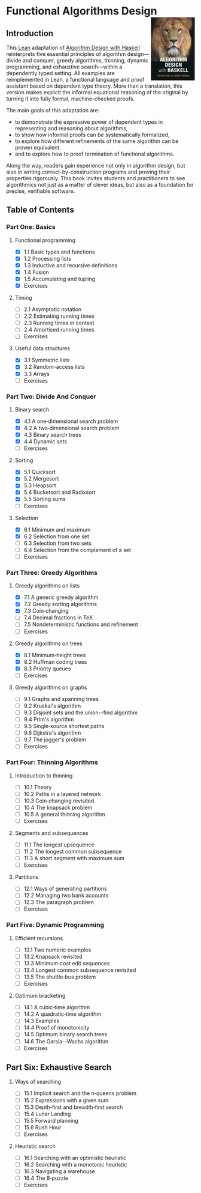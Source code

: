 
# Functional Algorithms Design <a href='#'><img src="img/cover.jpeg" align="right" height="168" /></a>


## Introduction

This [Lean](https://lean-lang.org/) adaptation of [Algorithm Design with Haskell](https://www.cs.ox.ac.uk/publications/books/adwh/) reinterprets five essential principles of algorithm design—divide and conquer, greedy algorithms, thinning, dynamic programming, and exhaustive search—within a dependently typed setting. All examples are reimplemented in Lean, a functional language and proof assistant based on dependent type theory. More than a translation, this version makes explicit the informal equational reasoning of the original by turning it into fully formal, machine-checked proofs.

The main goals of this adaptation are:

- to demonstrate the expressive power of dependent types in representing and reasoning about algorithms,
- to show how informal proofs can be systematically formalized,
- to explore how different refinements of the same algorithm can be proven equivalent.
- and to explore how to proof termination of functional algorithms.

Along the way, readers gain experience not only in algorithm design, but also in writing correct-by-construction programs and proving their properties rigorously. This book invites students and practitioners to see algorithmics not just as a matter of clever ideas, but also as a foundation for precise, verifiable software.

## Table of Contents

### Part One: Basics

1.  Functional programming

    - [x] 1.1 Basic types and functions
    - [x] 1.2 Processing lists
    - [x] 1.3 Inductive and recursive definitions
    - [x] 1.4 Fusion
    - [x] 1.5 Accumulating and tupling
    - [x] Exercises

2.  Timing

    - [ ] 2.1 Asymptotic notation
    - [ ] 2.2 Estimating running times
    - [ ] 2.3 Running times in context
    - [ ] 2.4 Amortised running times
    - [ ] Exercises

3.  Useful data structures

    - [x] 3.1 Symmetric lists
    - [x] 3.2 Random-access lists
    - [x] 3.3 Arrays
    - [ ] Exercises

### Part Two: Divide And Conquer

1.  Binary search

    - [x] 4.1 A one‑dimensional search problem
    - [x] 4.2 A two‑dimensional search problem
    - [x] 4.3 Binary search trees
    - [x] 4.4 Dynamic sets
    - [ ] Exercises

2.  Sorting

    - [x] 5.1 Quicksort
    - [x] 5.2 Mergesort
    - [x] 5.3 Heapsort
    - [x] 5.4 Bucketsort and Radixsort
    - [x] 5.5 Sorting sums
    - [ ] Exercises

3.  Selection

    - [x] 6.1 Minimum and maximum
    - [x] 6.2 Selection from one set
    - [ ] 6.3 Selection from two sets
    - [ ] 6.4 Selection from the complement of a set
    - [ ] Exercises

### Part Three: Greedy Algorithms

1.  Greedy algorithms on lists

    - [x] 7.1 A generic greedy algorithm
    - [x] 7.2 Greedy sorting algorithms
    - [x] 7.3 Coin‑changing
    - [ ] 7.4 Decimal fractions in TeX
    - [ ] 7.5 Nondeterministic functions and refinement
    - [ ] Exercises

2.  Greedy algorithms on trees

    - [x] 8.1 Minimum‑height trees
    - [x] 8.2 Huffman coding trees
    - [x] 8.3 Priority queues
    - [ ] Exercises

3.  Greedy algorithms on graphs

    - [ ] 9.1 Graphs and spanning trees
    - [ ] 9.2 Kruskal\'s algorithm
    - [ ] 9.3 Disjoint sets and the union--find algorithm
    - [ ] 9.4 Prim\'s algorithm
    - [ ] 9.5 Single‑source shortest paths
    - [ ] 9.6 Dijkstra\'s algorithm
    - [ ] 9.7 The jogger\'s problem
    - [ ] Exercises

### Part Four: Thinning Algorithms

1.  Introduction to thinning

    - [ ] 10.1 Theory
    - [ ] 10.2 Paths in a layered network
    - [ ] 10.3 Coin‑changing revisited
    - [ ] 10.4 The knapsack problem
    - [ ] 10.5 A general thinning algorithm
    - [ ] Exercises

2.  Segments and subsequences

    - [ ] 11.1 The longest upsequence
    - [ ] 11.2 The longest common subsequence
    - [ ] 11.3 A short segment with maximum sum
    - [ ] Exercises

3.  Partitions

    - [ ] 12.1 Ways of generating partitions
    - [ ] 12.2 Managing two bank accounts
    - [ ] 12.3 The paragraph problem
    - [ ] Exercises

### Part Five: Dynamic Programming

1.  Efficient recursions

    - [ ] 13.1 Two numeric examples
    - [ ] 13.2 Knapsack revisited
    - [ ] 13.3 Minimum‑cost edit sequences
    - [ ] 13.4 Longest common subsequence revisited
    - [ ] 13.5 The shuttle‑bus problem
    - [ ] Exercises

2.  Optimum bracketing

    - [ ] 14.1 A cubic‑time algorithm
    - [ ] 14.2 A quadratic‑time algorithm
    - [ ] 14.3 Examples
    - [ ] 14.4 Proof of monotonicity
    - [ ] 14.5 Optimum binary search trees
    - [ ] 14.6 The Garsia--Wachs algorithm
    - [ ] Exercises

## Part Six: Exhaustive Search

1.  Ways of searching

    - [ ] 15.1 Implicit search and the n‑queens problem
    - [ ] 15.2 Expressions with a given sum
    - [ ] 15.3 Depth‑first and breadth‑first search
    - [ ] 15.4 Lunar Landing
    - [ ] 15.5 Forward planning
    - [ ] 15.6 Rush Hour
    - [ ] Exercises

2.  Heuristic search

    - [ ] 16.1 Searching with an optimistic heuristic
    - [ ] 16.2 Searching with a monotonic heuristic
    - [ ] 16.3 Navigating a warehouse
    - [ ] 16.4 The 8‑puzzle
    - [ ] Exercises
